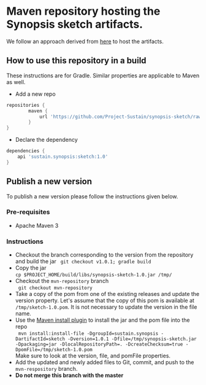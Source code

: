 # Maven repository hosting the Synopsis sketch artifacts.

We follow an approach derived from [here](https://gist.github.com/fernandezpablo85/03cf8b0cd2e7d8527063) to host the artifacts. 

## How to use this repository in a build
These instructions are for Gradle. Similar properties are applicable to Maven as well.
- Add a new repo  
```groovy
repositories {
        maven {
            url 'https://github.com/Project-Sustain/synopsis-sketch/raw/mvn-repository'
        }
}
```
- Declare the dependency
```groovy
dependencies {
    api 'sustain.synopsis:sketch:1.0'
}
```

## Publish a new version
To publish a new version please follow the instructions given below.

### Pre-requisites
- Apache Maven 3

### Instructions
- Checkout the branch corresponding to the version from the repository and build the jar
`` git checkout v1.0.1; gradle build``
- Copy the jar  
``cp $PROJECT_HOME/build/libs/synopsis-sketch-1.0.jar /tmp/``
- Checkout the `mvn-repository` branch  
`` git checkout mvn-repository``
- Take a copy of the pom from one of the existing releases and update the version property. Let's assume that the copy of this pom is available at ``/tmp/sketch-1.0.pom``. It is not necessary to update the version in the file name.
- Use the [Maven install plugin](https://maven.apache.org/guides/mini/guide-3rd-party-jars-local.html) to install the jar and the pom file into the repo    
`` mvn install:install-file -DgroupId=sustain.synopsis -DartifactId=sketch -Dversion=1.0.1 -Dfile=/tmp/synopsis-sketch.jar -Dpackaging=jar -DlocalRepositoryPath=. -DcreateChecksum=true -DpomFile=/tmp/sketch-1.0.pom``  
Make sure to look at the version, file, and pomFile properties.
- Add the updated and newly added files to Git, commit, and push to the `mvn-respository` branch.
- **Do not merge this branch with the master**

